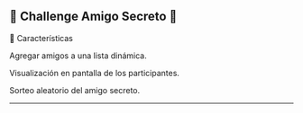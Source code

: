 🎁 Challenge Amigo Secreto 🎁
---




📌 Características

Agregar amigos a una lista dinámica.

Visualización en pantalla de los participantes.

Sorteo aleatorio del amigo secreto.

---
